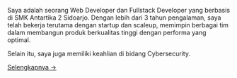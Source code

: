 Saya adalah seorang Web Developer dan Fullstack Developer yang berbasis di SMK Antartika 2 Sidoarjo. Dengan lebih dari 3 tahun pengalaman, saya telah bekerja terutama dengan startup dan scaleup, memimpin berbagai tim dalam membangun produk berkualitas tinggi dengan performa yang optimal.

Selain itu, saya juga memiliki keahlian di bidang Cybersecurity.

[Selengkapnya →](https://github.com/contact-iqbal)
